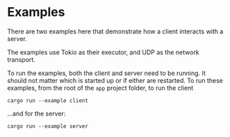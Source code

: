 # Examples

There are two examples here that demonstrate how a client interacts with a server.

The examples use Tokio as their executor, and UDP as the network transport.

To run the examples, both the client and server need to be running. It should not matter which is started up or if either are restarted. To run these examples, from the root of the `app` project folder, to run the client

```
cargo run --example client
```

...and for the server:

```
cargo run --example server
```